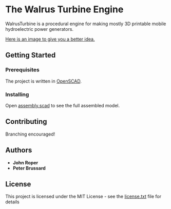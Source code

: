 # The Walrus Turbine Engine

WalrusTurbine is a procedural engine for making mostly 3D printable mobile hydroelectric power generators.  

[Here is an image to give you a better idea.](images/explode%201.png)

## Getting Started

### Prerequisites

The project is written in [OpenSCAD](http://www.openscad.org/).

### Installing

Open [assembly.scad](assembly.scad) to see the full assembled model. 

## Contributing

Branching encouraged!

## Authors

* **John Roper**
* **Peter Brussard**

## License

This project is licensed under the MIT License - see the [license.txt](license.txt) file for details
